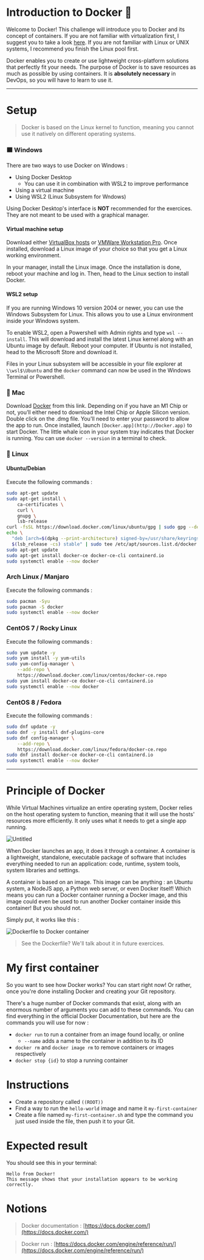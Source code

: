 # Introduction to Docker 🐳

Welcome to Docker! This challenge will introduce you to Docker and its concept of containers. If you are not familiar with virtualization first, I suggest you to take a look [here](https://www.baeldung.com/cs/virtualization-intro).
If you are not familiar with Linux or UNIX systems, I recommend you finish the Linux pool first.

Docker enables you to create or use lightweight cross-platform solutions that perfectly fit your needs. The purpose of Docker is to save resources as much as possible by using containers. It is **absolutely necessary** in DevOps, so you will have to learn to use it.

---

# Setup

> Docker is based on the Linux kernel to function, meaning you cannot use it natively on different operating systems.

### 🟦 Windows

There are two ways to use Docker on Windows :

- Using Docker Desktop
  - You can use it in combination with WSL2 to improve performance
- Using a virtual machine
- Using WSL2 (Linux Subsystem for Wndows)

Using Docker Desktop's interface is **NOT** recommended for the exercices. They are not meant to be used with a graphical manager.

#### Virtual machine setup

Download either [VirtualBox hosts](https://www.virtualbox.org/wiki/Downloads) [](https://download.virtualbox.org/virtualbox/6.1.30/VirtualBox-6.1.30-148432-Win.exe)or [VMWare Workstation Pro](https://www.vmware.com/fr/products/workstation-pro/workstation-pro-evaluation.html). Once installed, download a Linux image of your choice so that you get a Linux working environment.

In your manager, install the Linux image. Once the installation is done, reboot your machine and log in. Then, head to the Linux section to install Docker.

#### WSL2 setup

If you are running Windows 10 version 2004 or newer, you can use the Windows Subsystem for Linux. This allows you to use a Linux environment inside your Windows system.

To enable WSL2, open a Powershell with Admin rights and type `wsl --install`. This will download and install the latest Linux kernel along with an Ubuntu image by default. Reboot your computer. If Ubuntu is not installed, head to the Microsoft Store and download it.

Files in your Linux subsystem will be accessible in your file explorer at `\\wsl$\Ubuntu` and the `docker` command can now be used in the Windows Terminal or Powershell.

### 🍎 Mac

Download [Docker](https://docs.docker.com/desktop/mac/install/) from this link. Depending on if you have an M1 Chip or not, you’ll either need to download the Intel Chip or Apple Silicon version. Double click on the .dmg file. You'll need to enter your password to allow the app to run. Once installed, launch `[Docker.app](http://Docker.app)` to start Docker. The little whale icon in your system tray indicates that Docker is running. You can use `docker --version` in a terminal to check.

### 🐧 Linux

#### Ubuntu/Debian

Execute the following commands :

```bash
sudo apt-get update
sudo apt-get install \
    ca-certificates \
    curl \
    gnupg \
    lsb-release
curl -fsSL https://download.docker.com/linux/ubuntu/gpg | sudo gpg --dearmor -o /usr/share/keyrings/docker-archive-keyring.gpg
echo \
  "deb [arch=$(dpkg --print-architecture) signed-by=/usr/share/keyrings/docker-archive-keyring.gpg] https://download.docker.com/linux/ubuntu \
  $(lsb_release -cs) stable" | sudo tee /etc/apt/sources.list.d/docker.list > /dev/null
sudo apt-get update
sudo apt-get install docker-ce docker-ce-cli containerd.io
sudo systemctl enable --now docker
```

### Arch Linux / Manjaro

Execute the following commands :

```bash
sudo pacman -Syu
sudo pacman -S docker
sudo systemctl enable --now docker
```

### CentOS 7 / Rocky Linux

Execute the following commands :

```bash
sudo yum update -y
sudo yum install -y yum-utils
sudo yum-config-manager \
    --add-repo \
    https://download.docker.com/linux/centos/docker-ce.repo
sudo yum install docker-ce docker-ce-cli containerd.io
sudo systemctl enable --now docker
```

### CentOS 8 / Fedora

Execute the following commands :

```bash
sudo dnf update -y
sudo dnf -y install dnf-plugins-core
sudo dnf config-manager \
    --add-repo \
    https://download.docker.com/linux/fedora/docker-ce.repo
sudo dnf install docker-ce docker-ce-cli containerd.io
sudo systemctl enable --now docker
```

---

# Principle of Docker

While Virtual Machines virtualize an entire operating system, Docker relies on the host operating system to function, meaning that it will use the hosts' resources more efficiently. It only uses what it needs to get a single app running.

![Untitled](https://i.imgur.com/7ksLSn5.png)

When Docker launches an app, it does it through a container. A container is a lightweight, standalone, executable package of software that includes everything needed to run an application: code, runtime, system tools, system libraries and settings.

A container is based on an image. This image can be anything : an Ubuntu system, a NodeJS app, a Python web server, or even Docker itself! Which means you can run a Docker container running a Docker image, and this image could even be used to run another Docker container inside this container! But you should not.

Simply put, it works like this :

![Dockerfile to Docker container](https://i.imgur.com/NHYndeO.png)

> See the Dockerfile? We'll talk about it in future exercices.

# My first container

So you want to see how Docker works? You can start right now! Or rather, once you're done installing Docker and creating your Git repository.

There's a huge number of Docker commands that exist, along with an enormous number of arguments you can add to these commands. You can find everything in the official Docker Documentation, but here are the commands you will use for now :

- `docker run` to run a container from an image found locally, or online
  - `--name` adds a name to the container in addition to its ID
- `docker rm` and `docker image rm` to remove containers or images respectively
- `docker stop {id}` to stop a running container

# Instructions

- Create a repository called `((ROOT))`
- Find a way to run the `hello-world` image and name it `my-first-container`
- Create a file named `my-first-container.sh` and type the command you just used inside the file, then push it to your Git.

# Expected result

You should see this in your terminal:

```
Hello from Docker!
This message shows that your installation appears to be working correctly.
```

# Notions

> Docker documentation : [https://docs.docker.com/](https://docs.docker.com/)

> Docker run : [https://docs.docker.com/engine/reference/run/](https://docs.docker.com/engine/reference/run/)
